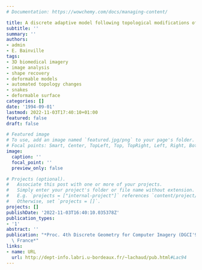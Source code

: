 ```yaml
---
# Documentation: https://wowchemy.com/docs/managing-content/

title: A discrete adaptive model following topological modifications of volumes
subtitle: ''
summary: ''
authors:
- admin
- E. Bainville
tags:
- 3D biomedical imagery
- image analysis
- shape recovery
- deformable models
- automated topology changes
- snakes
- deformable surface
categories: []
date: '1994-09-01'
lastmod: 2022-11-03T17:40:10+01:00
featured: false
draft: false

# Featured image
# To use, add an image named `featured.jpg/png` to your page's folder.
# Focal points: Smart, Center, TopLeft, Top, TopRight, Left, Right, BottomLeft, Bottom, BottomRight.
image:
  caption: ''
  focal_point: ''
  preview_only: false

# Projects (optional).
#   Associate this post with one or more of your projects.
#   Simply enter your project's folder or file name without extension.
#   E.g. `projects = ["internal-project"]` references `content/project/deep-learning/index.md`.
#   Otherwise, set `projects = []`.
projects: []
publishDate: '2022-11-03T16:40:10.035378Z'
publication_types:
- '1'
abstract: ''
publication: "*Proc. 4th Discrete Geometry for Computer Imagery (DGCI'94), Grenoble,\
  \ France*"
links:
- name: URL
  url: http://dept-info.labri.u-bordeaux.fr/~lachaud/pub.html#Lac94
---
```

